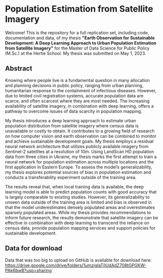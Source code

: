 # Population Estimation from Satellite Imagery

Welcome! This is the repository for a full replication set, including code, documentation and data, of my thesis **"Earth Observation for Sustainable Development: A Deep Learning Approach to Urban Population Estimation from Satellite Imagery"** for the Master of Data Science for Public Policy (M.Sc.) at the Hertie School. My thesis was submitted on May 1, 2023.

## Abstract

Knowing where people live is a fundamental question in many allocation and planning decisions in public policy, ranging from urban planning, humanitarian response to the containment of infectious diseases. However, due to limited civil registration systems, accurate population data are scarce, and often scarcest where they are most needed. The increasing availability of satellite imagery, in combination with deep learning, offers a pathway to overcome issues of data scarcity in population mapping.

My thesis introduces a deep learning approach to estimate urban population distribution from satellite imagery where census data is unavailable or costly to obtain. It contributes to a growing field of research on how computer vision and earth observation can be combined to monitor and achieve sustainable development goals. My thesis employs a residual neural network architecture that utilizes publicly available imagery from Sentinel-2 satellites at a resolution of 10m. Using LandScan HD population data from three cities in Ukraine, my thesis marks the first attempt to train a neural network for population estimation across multiple locations and the first application in Eastern Europe. To assess the model’s generalizability, my thesis explores potential sources of bias in population estimation and conducts a transferability experiment outside of the training area.

The results reveal that, when local training data is available, the deep learning model is able to predict population counts with good accuracy that is largely comparable to existing studies. However, its generalizability to unseen data outside of the training area is limited and bias is observed in that the model underestimates densely populated areas and overestimates sparsely populated areas. While my thesis provides recommendations to inform future research, the results demonstrate that satellite imagery can be effective in combination with deep learning to transcend the reliance on census data, provide population mapping services and support policies for sustainable development.

## Data for download

Data that was too big to upload on GitHub is available for download here: https://drive.google.com/drive/folders/1umzjgIaTiIUdAdZ708tGPGKW-PAk6bwB?usp=sharing
